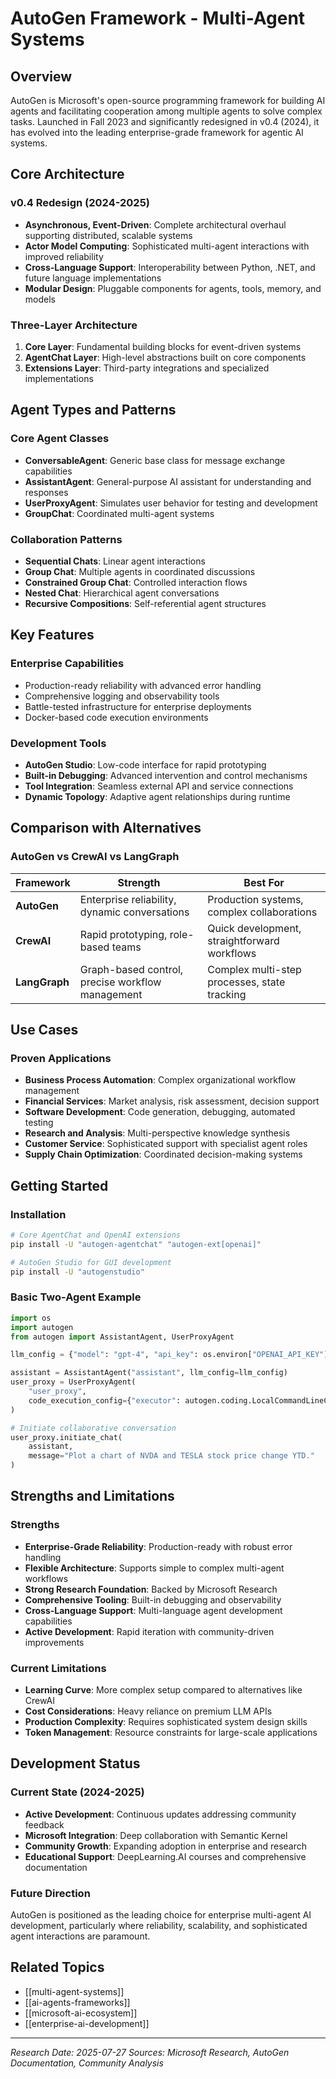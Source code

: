 # AutoGen Framework - Multi-Agent Systems

## Overview

AutoGen is Microsoft's open-source programming framework for building AI agents and facilitating cooperation among multiple agents to solve complex tasks. Launched in Fall 2023 and significantly redesigned in v0.4 (2024), it has evolved into the leading enterprise-grade framework for agentic AI systems.

## Core Architecture

### v0.4 Redesign (2024-2025)
- **Asynchronous, Event-Driven**: Complete architectural overhaul supporting distributed, scalable systems
- **Actor Model Computing**: Sophisticated multi-agent interactions with improved reliability
- **Cross-Language Support**: Interoperability between Python, .NET, and future language implementations
- **Modular Design**: Pluggable components for agents, tools, memory, and models

### Three-Layer Architecture
1. **Core Layer**: Fundamental building blocks for event-driven systems
2. **AgentChat Layer**: High-level abstractions built on core components
3. **Extensions Layer**: Third-party integrations and specialized implementations

## Agent Types and Patterns

### Core Agent Classes
- **ConversableAgent**: Generic base class for message exchange capabilities
- **AssistantAgent**: General-purpose AI assistant for understanding and responses
- **UserProxyAgent**: Simulates user behavior for testing and development
- **GroupChat**: Coordinated multi-agent systems

### Collaboration Patterns
- **Sequential Chats**: Linear agent interactions
- **Group Chat**: Multiple agents in coordinated discussions
- **Constrained Group Chat**: Controlled interaction flows
- **Nested Chat**: Hierarchical agent conversations
- **Recursive Compositions**: Self-referential agent structures

## Key Features

### Enterprise Capabilities
- Production-ready reliability with advanced error handling
- Comprehensive logging and observability tools
- Battle-tested infrastructure for enterprise deployments
- Docker-based code execution environments

### Development Tools
- **AutoGen Studio**: Low-code interface for rapid prototyping
- **Built-in Debugging**: Advanced intervention and control mechanisms
- **Tool Integration**: Seamless external API and service connections
- **Dynamic Topology**: Adaptive agent relationships during runtime

## Comparison with Alternatives

### AutoGen vs CrewAI vs LangGraph

| Framework | Strength | Best For |
|-----------|----------|----------|
| **AutoGen** | Enterprise reliability, dynamic conversations | Production systems, complex collaborations |
| **CrewAI** | Rapid prototyping, role-based teams | Quick development, straightforward workflows |
| **LangGraph** | Graph-based control, precise workflow management | Complex multi-step processes, state tracking |

## Use Cases

### Proven Applications
- **Business Process Automation**: Complex organizational workflow management
- **Financial Services**: Market analysis, risk assessment, decision support
- **Software Development**: Code generation, debugging, automated testing
- **Research and Analysis**: Multi-perspective knowledge synthesis
- **Customer Service**: Sophisticated support with specialist agent roles
- **Supply Chain Optimization**: Coordinated decision-making systems

## Getting Started

### Installation
```bash
# Core AgentChat and OpenAI extensions
pip install -U "autogen-agentchat" "autogen-ext[openai]"

# AutoGen Studio for GUI development
pip install -U "autogenstudio"
```

### Basic Two-Agent Example
```python
import os
import autogen
from autogen import AssistantAgent, UserProxyAgent

llm_config = {"model": "gpt-4", "api_key": os.environ["OPENAI_API_KEY"]}

assistant = AssistantAgent("assistant", llm_config=llm_config)
user_proxy = UserProxyAgent(
    "user_proxy", 
    code_execution_config={"executor": autogen.coding.LocalCommandLineCodeExecutor(work_dir="coding")}
)

# Initiate collaborative conversation
user_proxy.initiate_chat(
    assistant, 
    message="Plot a chart of NVDA and TESLA stock price change YTD."
)
```

## Strengths and Limitations

### Strengths
- **Enterprise-Grade Reliability**: Production-ready with robust error handling
- **Flexible Architecture**: Supports simple to complex multi-agent workflows
- **Strong Research Foundation**: Backed by Microsoft Research
- **Comprehensive Tooling**: Built-in debugging and observability
- **Cross-Language Support**: Multi-language agent development capabilities
- **Active Development**: Rapid iteration with community-driven improvements

### Current Limitations
- **Learning Curve**: More complex setup compared to alternatives like CrewAI
- **Cost Considerations**: Heavy reliance on premium LLM APIs
- **Production Complexity**: Requires sophisticated system design skills
- **Token Management**: Resource constraints for large-scale applications

## Development Status

### Current State (2024-2025)
- **Active Development**: Continuous updates addressing community feedback
- **Microsoft Integration**: Deep collaboration with Semantic Kernel
- **Community Growth**: Expanding adoption in enterprise and research
- **Educational Support**: DeepLearning.AI courses and comprehensive documentation

### Future Direction
AutoGen is positioned as the leading choice for enterprise multi-agent AI development, particularly where reliability, scalability, and sophisticated agent interactions are paramount.

## Related Topics
- [[multi-agent-systems]]
- [[ai-agents-frameworks]]
- [[microsoft-ai-ecosystem]]
- [[enterprise-ai-development]]

---
*Research Date: 2025-07-27*
*Sources: Microsoft Research, AutoGen Documentation, Community Analysis*